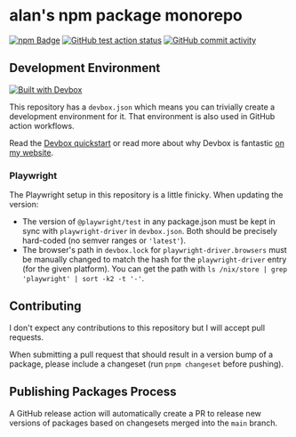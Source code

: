 # alan's npm package monorepo

[![npm Badge](https://img.shields.io/badge/npm-gray?logo=npm)](https://www.npmjs.com/~altano?activeTab=packages)
[![GitHub test action status](https://github.com/altano/npm-packages/actions/workflows/test.yml/badge.svg)](https://github.com/altano/npm-packages/actions/workflows/test.yml) [![GitHub commit activity](https://img.shields.io/github/commit-activity/y/altano/npm-packages)](https://github.com/altano/npm-packages/commits)

## Development Environment

[![Built with Devbox](https://jetpack.io/img/devbox/shield_galaxy.svg)](https://jetpack.io/devbox/docs/contributor-quickstart/)

This repository has a `devbox.json` which means you can trivially create a development environment for it. That environment is also used in GitHub action workflows.

Read the [Devbox quickstart](https://jetpack.io/devbox/docs/contributor-quickstart/) or read more about why Devbox is fantastic [on my website](https://alan.norbauer.com/articles/devbox-intro).

### Playwright

The Playwright setup in this repository is a little finicky. When updating the version:

- The version of `@playwright/test` in any package.json must be kept in sync with `playwright-driver` in `devbox.json`. Both should be precisely hard-coded (no semver ranges or `'latest'`).
- The browser's path in `devbox.lock` for `playwright-driver.browsers` must be manually changed to match the hash for the `playwright-driver` entry (for the given platform). You can get the path with `ls /nix/store | grep 'playwright' | sort -k2 -t '-'`.

## Contributing

I don't expect any contributions to this repository but I will accept pull requests.

When submitting a pull request that should result in a version bump of a package, please include a changeset (run `pnpm changeset` before pushing).

## Publishing Packages Process

A GitHub release action will automatically create a PR to release new versions of packages based on changesets merged into the `main` branch.
